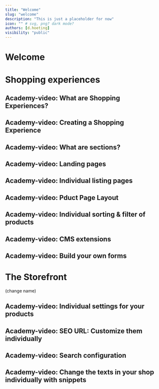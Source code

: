 ```yaml
---
title: "Welcome"
slug: "welcome"
description: "This is just a placeholder for now"
icon: "" # svg, png? dark mode?
authors: [d.hoeting]
visibility: "public"
---
```

# Welcome
# Shopping experiences

## Academy-video: What are Shopping Experiences?
## Academy-video: Creating a Shopping Experience
## Academy-video: What are sections?
## Academy-video: Landing pages
## Academy-video: Individual listing pages
## Academy-video: Pduct Page Layout
## Academy-video: Individual sorting & filter of products
## Academy-video: CMS extensions
## Academy-video: Build your own forms


# The Storefront

(change name)

## Academy-video: Individual settings for your products
## Academy-video: SEO URL: Customize them individually
## Academy-video: Search configuration
## Academy-video: Change the texts in your shop individually with snippets
